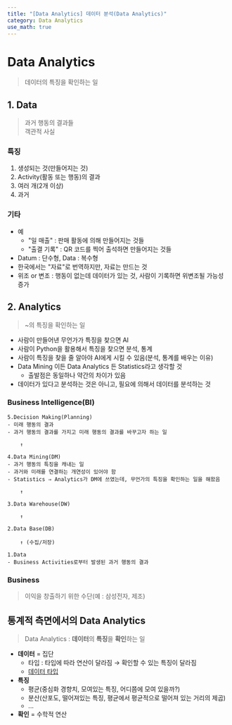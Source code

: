```yaml
---
title: "[Data Analytics] 데이터 분석(Data Analytics)"
category: Data Analytics
use_math: true
---
```


# Data Analytics
> 데이터의 특징을 확인하는 일

## 1. Data
> 과거 행동의 결과들<br>
> 객관적 사실

### 특징
1. 생성되는 것(만들어지는 것)
2. Activity(활동 또는 행동)의 결과
3. 여러 개(2개 이상)
4. 과거

### 기타
- 예
    - "일 매출" : 판매 활동에 의해 만들어지는 것들
    - "출결 기록" : QR 코드를 찍어 출석하면 만들어지는 것들
- Datum : 단수형, Data : 복수형
- 한국에서는 "자료"로 번역하지만, 자료는 만드는 것
- 위조 or 변조 : 행동이 없는데 데이터가 있는 것, 사람이 기록하면 위변조될 가능성 증가

## 2. Analytics
> ~의 특징을 확인하는 일

- 사람이 만들어낸 무언가가 특징을 찾으면 AI
- 사람이 Python을 활용해서 특징을 찾으면 분석, 통계
- 사람이 특징을 찾을 줄 알아야 AI에게 시킬 수 있음(분석, 통계를 배우는 이유)
- Data Mining 이든 Data Analytics 든 Statistics라고 생각할 것
    - 출발점은 동일하나 약간의 차이가 있음
- 데이터가 있다고 분석하는 것은 아니고, 필요에 의해서 데이터를 분석하는 것

### Business Intelligence(BI)
    5.Decision Making(Planning)
    - 미래 행동의 결과
    - 과거 행동의 결과를 가지고 미래 행동의 결과를 바꾸고자 하는 일
    
        ↑
    
    4.Data Mining(DM)
    - 과거 행동의 특징을 캐내는 일
    - 과거와 미래를 연결하는 개연성이 있어야 함
    - Statistics ⇒ Analytics가 DM에 쓰였는데, 무언가의 특징을 확인하는 일을 해왔음
    
        ↑
    
    3.Data Warehouse(DW)
    
        ↑
    
    2.Data Base(DB)
    
        ↑ (수집/저장)
    
    1.Data
    - Business Activities로부터 발생된 과거 행동의 결과



### Business
> 이익을 창출하기 위한 수단(예 : 삼성전자, 제조)

## 통계적 측면에서의 Data Analytics
> Data Analytics : **데이터**의 **특징**을 **확인**하는 일

- **데이터** = 집단
    - 타입 : 타입에 따라 연산이 달라짐 → 확인할 수 있는 특징이 달라짐
    - <a href ="https://gilbertlim.github.io/practical%20statistics/statistics_descriptive_statistics/">데이터 타입</a>
- **특징**
    - 평균(중심화 경향치, 모여있는 특징, 어디쯤에 모여 있을까?)
    - 분산(산포도, 떨어져있는 특징, 평균에서 평균적으로 떨어져 있는 거리의 제곱)
    - ...
- **확인** = 수학적 연산